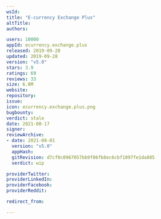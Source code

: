 ```yaml
---
wsId: 
title: "E-currency Exchange Plus"
altTitle: 
authors:

users: 10000
appId: ecurrency.exchange.plus
released: 2019-09-28
updated: 2019-09-28
version: "v5.0"
stars: 3.9
ratings: 69
reviews: 33
size: 6.0M
website: 
repository: 
issue: 
icon: ecurrency.exchange.plus.png
bugbounty: 
verdict: stale
date: 2021-08-17
signer: 
reviewArchive:
- date: 2021-08-01
  version: "v5.0"
  appHash: 
  gitRevision: d7cf0c0967057bb9f06fb8ec6cbf1097fe1da885
  verdict: wip

providerTwitter: 
providerLinkedIn: 
providerFacebook: 
providerReddit: 

redirect_from:

---
```



